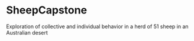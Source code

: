 # SheepCapstone
Exploration of collective and individual behavior in a herd of 51 sheep in an Australian desert

